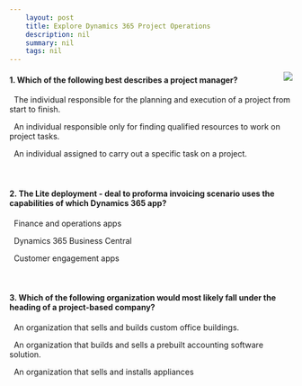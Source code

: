 ```yaml
---
    layout: post
    title: Explore Dynamics 365 Project Operations 
    description: nil
    summary: nil
    tags: nil
---
```



 <a target="_blank" href="https://docs.microsoft.com/en-us/learn/modules/examine-dynamics-365-project-operations/6-knowledge-check/"><i class="fas fa-external-link-alt"></i> </a>
 <img align="right" src="https://docs.microsoft.com/en-us/learn/achievements/examine-dynamics-365-project-operations.svg">
####  1. Which of the following best describes a project manager?


<i class='fas fa-check-square' style='color: Dodgerblue;'></i> &nbsp;&nbsp;The individual responsible for the planning and execution of a project from start to finish.

<i class='far fa-square'></i> &nbsp;&nbsp;An individual responsible only for finding qualified resources to work on project tasks.

<i class='far fa-square'></i> &nbsp;&nbsp;An individual assigned to carry out a specific task on a project.
<br />
<br />
<br />

####  2. The Lite deployment - deal to proforma invoicing scenario uses the capabilities of which Dynamics 365 app?


<i class='far fa-square'></i> &nbsp;&nbsp;Finance and operations apps

<i class='far fa-square'></i> &nbsp;&nbsp;Dynamics 365 Business Central

<i class='fas fa-check-square' style='color: Dodgerblue;'></i> &nbsp;&nbsp;Customer engagement apps
<br />
<br />
<br />

####  3. Which of the following organization would most likely fall under the heading of a project-based company?


<i class='fas fa-check-square' style='color: Dodgerblue;'></i> &nbsp;&nbsp;An organization that sells and builds custom office buildings.

<i class='far fa-square'></i> &nbsp;&nbsp;An organization that builds and sells a prebuilt accounting software solution.

<i class='far fa-square'></i> &nbsp;&nbsp;An organization that sells and installs appliances
<br />
<br />
<br />
